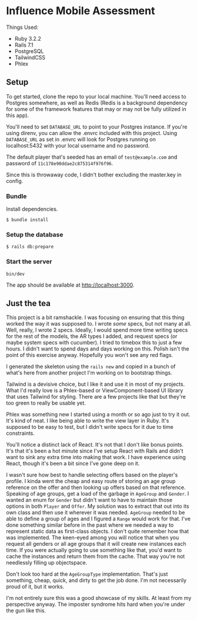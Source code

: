 # Influence Mobile Assessment
Things Used:
* Ruby 3.2.2
* Rails 7.1
* PostgreSQL
* TailwindCSS
* Phlex

## Setup
To get started, clone the repo to your local machine. You'll need access to Postgres somewhere, as well as Redis (Redis is a background dependency for some of the framework features that may or may not be fully utilized in this app).

You'll need to set `DATABASE_URL` to point to your Postgres instance. If you're using direnv, you can allow the .envrc included with this project. Using `DATABASE_URL` as set in .envrc will look for Postgres running on localhost:5432 with your local username and no password.

The default player that's seeded has an email of `test@example.com` and password of `11c178e90ddae2c875314f976f96`.

Since this is throwaway code, I didn't bother excluding the master.key in config.

### Bundle
Install dependencies.
```console
$ bundle install
```

### Setup the database
```console
$ rails db:prepare
```

### Start the server
```console
bin/dev
```

The app should be available at [http://localhost:3000](http://localhost:3000).

## Just the tea
This project is a bit ramshackle. I was focusing on ensuring that this thing worked the way it was supposed to. I wrote _some_ specs, but not many at all. Well, really, I wrote 2 specs. Ideally, I would spend more time writing specs for the rest of the models, the AR types I added, and request specs (or maybe system specs with cucumber). I tried to timebox this to just a few hours. I didn't want to spend days and days working on this. Polish isn't the point of this exercise anyway. Hopefully you won't see any red flags.

I generated the skeleton using the `rails new` and copied in a bunch of what's here from another project I'm working on to bootstrap things.

Tailwind is a devisive choice, but I like it and use it in most of my projects. What I'd really love is a Phlex-based or ViewComponent-based UI library that uses Tailwind for styling. There are a few projects like that but they're too green to really be usable yet.

Phlex was something new I started using a month or so ago just to try it out. It's kind of neat. I like being able to write the view layer in Ruby. It's supposed to be easy to test, but I didn't write specs for it due to time constraints.

You'll notice a distinct lack of React. It's not that I don't like bonus points. It's that it's been a hot minute since I've setup React with Rails and didn't want to sink any extra time into making that work. I have experience using React, though it's been a bit since I've gone deep on it.

I wasn't sure how best to handle selecting offers based on the player's profile. I kinda went the cheap and easy route of storing an age group reference on the offer and then looking up offers based on that reference. Speaking of age groups, get a load of the garbage in `AgeGroup` and `Gender`. I wanted an enum for `Gender` but didn't want to have to maintain those options in both `Player` and `Offer`. My solution was to extract that out into its own class and then use it wherever it was needed. `AgeGroup` needed to be able to define a group of ages and I figured a `Range` would work for that. I've done something similar before in the past where we needed a way to represent static data as first-class objects. I don't quite remember how that was implemented. The keen-eyed among you will notice that when you request all genders or all age groups that it will create new instances each time. If you were actually going to use something like that, you'd want to cache the instances and return them from the cache. That way you're not needlessly filling up objectspace.

Don't look too hard at the `AgeGroupType` implementation. That's just something, cheap, quick, and dirty to get the job done. I'm not necessarily proud of it, but it works.

I'm not entirely sure this was a good showcase of my skills. At least from my perspective anyway. The imposter syndrome hits hard when you're under the gun like this.
